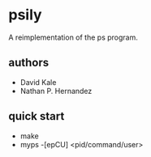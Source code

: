 # psily
A reimplementation of the ps program.

## authors
* David Kale
* Nathan P. Hernandez

## quick start
* make
* myps -[epCU] <pid/command/user>
